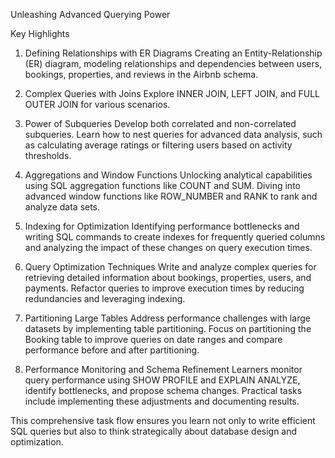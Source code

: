 Unleashing Advanced Querying Power

Key Highlights
1. Defining Relationships with ER Diagrams
Creating an Entity-Relationship (ER) diagram, modeling relationships and dependencies between users, bookings, properties, and reviews in the Airbnb schema.

3. Complex Queries with Joins
Explore INNER JOIN, LEFT JOIN, and FULL OUTER JOIN for various scenarios.

4. Power of Subqueries
Develop both correlated and non-correlated subqueries. Learn how to nest queries for advanced data analysis, such as calculating average ratings or filtering users based on activity thresholds.

5. Aggregations and Window Functions
Unlocking analytical capabilities using SQL aggregation functions like COUNT and SUM. Diving into advanced window functions like ROW_NUMBER and RANK to rank and analyze data sets.

6. Indexing for Optimization
Identifying performance bottlenecks and writing SQL commands to create indexes for frequently queried columns and analyzing the impact of these changes on query execution times.

7. Query Optimization Techniques
Write and analyze complex queries for retrieving detailed information about bookings, properties, users, and payments. Refactor queries to improve execution times by reducing redundancies and leveraging indexing.

8. Partitioning Large Tables
Address performance challenges with large datasets by implementing table partitioning. Focus on partitioning the Booking table to improve queries on date ranges and compare performance before and after partitioning.

9. Performance Monitoring and Schema Refinement
Learners monitor query performance using SHOW PROFILE and EXPLAIN ANALYZE, identify bottlenecks, and propose schema changes. Practical tasks include implementing these adjustments and documenting results.

This comprehensive task flow ensures you learn not only to write efficient SQL queries but also to think strategically about database design and optimization.
